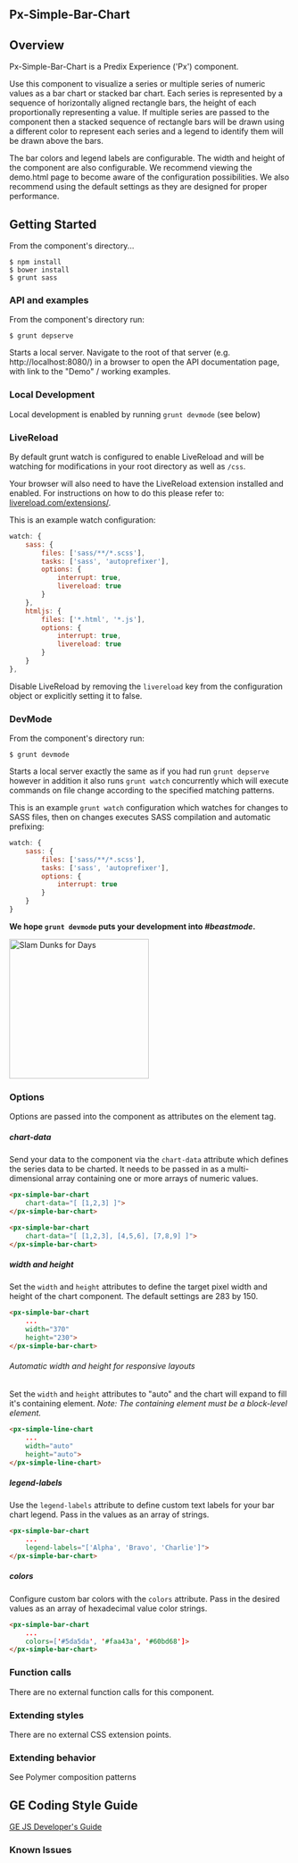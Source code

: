 Px-Simple-Bar-Chart
-----------------------------------------------

## Overview

Px-Simple-Bar-Chart is a Predix Experience ('Px') component.

Use this component to visualize a series or multiple series of numeric values as a bar chart or stacked bar chart. Each series is represented by a sequence of horizontally aligned rectangle bars, the height of each proportionally representing a value. If multiple series are passed to the component then a stacked sequence of rectangle bars will be drawn using a different color to represent each series and a legend to identify them will be drawn above the bars.

The bar colors and legend labels are configurable. The width and height of the component are also configurable. We recommend viewing the demo.html page to become aware of the configuration possibilities. We also recommend using the default settings as they are designed for proper performance.

## Getting Started

From the component's directory...

```
$ npm install
$ bower install
$ grunt sass
```

### API and examples

From the component's directory run:

```
$ grunt depserve
```

Starts a local server. Navigate to the root of that server (e.g. http://localhost:8080/) in a browser to open the API documentation page, with link to the "Demo" / working examples.

### Local Development

Local development is enabled by running `grunt devmode` (see below)

### LiveReload

By default grunt watch is configured to enable LiveReload and will be watching for modifications in your root directory as well as `/css`.

Your browser will also need to have the LiveReload extension installed and enabled. For instructions on how to do this please refer to: [livereload.com/extensions/](http://livereload.com/extensions/).

This is an example watch configuration:

```javascript
watch: {
    sass: {
        files: ['sass/**/*.scss'],
        tasks: ['sass', 'autoprefixer'],
        options: {
            interrupt: true,
            livereload: true
        }
    },
    htmljs: {
        files: ['*.html', '*.js'],
        options: {
            interrupt: true,
            livereload: true
        }
    }
},
```

Disable LiveReload by removing the `livereload` key from the configuration object or explicitly setting it to false.

### DevMode

From the component's directory run:

```
$ grunt devmode
```

Starts a local server exactly the same as if you had run `grunt depserve` however in addition it also runs `grunt watch` concurrently which will execute commands on file change according to the specified matching patterns.

This is an example `grunt watch` configuration which watches for changes to SASS files, then on changes executes SASS compilation and automatic prefixing:

```javascript
watch: {
    sass: {
        files: ['sass/**/*.scss'],
        tasks: ['sass', 'autoprefixer'],
        options: {
            interrupt: true
        }
    }
}
```

**We hope `grunt devmode` puts your development into *#beastmode*.**

<img src="http://imgc.allpostersimages.com/images/P-488-488-90/71/7108/JJUV100Z/posters/teen-wolf-beast-mode.jpg" alt="Slam Dunks for Days" width=
"250" />

### Options

Options are passed into the component as attributes on the element tag.

##### chart-data

Send your data to the component via the `chart-data` attribute which defines the series data to be charted. It needs to be passed in as a multi-dimensional array containing one or more arrays of numeric values.

```html
<px-simple-bar-chart
    chart-data="[ [1,2,3] ]">
</px-simple-bar-chart>

<px-simple-bar-chart
    chart-data="[ [1,2,3], [4,5,6], [7,8,9] ]">
</px-simple-bar-chart>
```

##### width and height

Set the `width` and `height` attributes to define the target pixel width and height of the chart component. The default settings are 283 by 150.

```html
<px-simple-bar-chart
    ...
    width="370"
    height="230">
</px-simple-bar-chart>
```

###### Automatic width and height for responsive layouts

Set the `width` and `height` attributes to "auto" and the chart will expand to fill it's containing element. *Note: The containing element must be a block-level element.*

```html
<px-simple-line-chart
    ...
    width="auto"
    height="auto">
</px-simple-line-chart>
```

##### legend-labels

Use the `legend-labels` attribute to define custom text labels for your bar chart legend. Pass in the values as an array of strings.

```html
<px-simple-bar-chart
    ...
    legend-labels="['Alpha', 'Bravo', 'Charlie']">
</px-simple-bar-chart>
```

##### colors

Configure custom bar colors with the `colors` attribute. Pass in the desired values as an array of hexadecimal value color strings.

```html
<px-simple-bar-chart
    ...
    colors=['#5da5da', '#faa43a', '#60bd68']>
</px-simple-bar-chart>
```

### Function calls

There are no external function calls for this component.

### Extending styles

There are no external CSS extension points.

### Extending behavior

See Polymer composition patterns

GE Coding Style Guide
---------------------

[GE JS Developer's Guide](https://github.com/GeneralElectric/javascript)


### Known Issues
